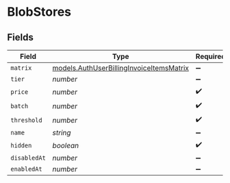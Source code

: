 # BlobStores


## Fields

| Field                                                                                      | Type                                                                                       | Required                                                                                   | Description                                                                                |
| ------------------------------------------------------------------------------------------ | ------------------------------------------------------------------------------------------ | ------------------------------------------------------------------------------------------ | ------------------------------------------------------------------------------------------ |
| `matrix`                                                                                   | [models.AuthUserBillingInvoiceItemsMatrix](../models/authuserbillinginvoiceitemsmatrix.md) | :heavy_minus_sign:                                                                         | N/A                                                                                        |
| `tier`                                                                                     | *number*                                                                                   | :heavy_minus_sign:                                                                         | N/A                                                                                        |
| `price`                                                                                    | *number*                                                                                   | :heavy_check_mark:                                                                         | N/A                                                                                        |
| `batch`                                                                                    | *number*                                                                                   | :heavy_check_mark:                                                                         | N/A                                                                                        |
| `threshold`                                                                                | *number*                                                                                   | :heavy_check_mark:                                                                         | N/A                                                                                        |
| `name`                                                                                     | *string*                                                                                   | :heavy_minus_sign:                                                                         | N/A                                                                                        |
| `hidden`                                                                                   | *boolean*                                                                                  | :heavy_check_mark:                                                                         | N/A                                                                                        |
| `disabledAt`                                                                               | *number*                                                                                   | :heavy_minus_sign:                                                                         | N/A                                                                                        |
| `enabledAt`                                                                                | *number*                                                                                   | :heavy_minus_sign:                                                                         | N/A                                                                                        |